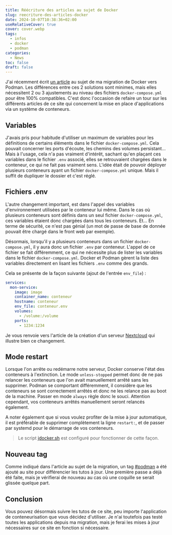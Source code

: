 ```yaml
---
title: Réécriture des articles au sujet de Docker
slug: reecriture-des-articles-docker
date: 2024-10-07T10:38:36+02:00
useRelativeCover: true
cover: cover.webp
tags:
  - infos
  - docker
  - podman
categories:
  - News
toc: false
draft: false
---
```


J'ai récemment écrit [un article](/posts/migration-de-docker-vers-podman/) au sujet de ma migration de Docker vers Podman. Les différences entre ces 2 solutions sont minimes, mais elles nécessitent 2 ou 3 ajustements au niveau des fichiers `docker-compose.yml` pour être 100% compatibles. C'est donc l'occasion de refaire un tour sur les différents articles de ce site qui concernent la mise en place d'applications via un système de conteneurs.

## Variables

J'avais pris pour habitude d'utiliser un maximum de variables pour les définitions de certains éléments dans le fichier `docker-compose.yml`. Cela pouvait concerner les ports d'écoute, les chemins des volumes persistant... Mais à l'usage, cela n'a pas vraiment d'intérêt, sachant qu'en plaçant ces variables dans le fichier `.env` associé, elles se retrouvaient chargées dans le conteneur, ce qui ne fait pas vraiment sens. L'idée était de pouvoir déployer plusieurs conteneurs ayant un fichier `docker-compose.yml` unique. Mais il suffit de dupliquer le dossier et c'est réglé.

## Fichiers .env

L'autre changement important, est dans l'appel des variables d'environnement utilisées par le conteneur lui même. Dans le cas où plusieurs conteneurs sont définis dans un seul fichier `docker-compose.yml`, ces variables étaient donc chargées dans tous les conteneurs. Et... En terme de sécurité, ce n'est pas génial (un mot de passe de base de donnée pouvait être chargé dans le front web par exemple). 

Désormais, lorsqu'il y a plusieurs conteneurs dans un fichier `docker-compose.yml`, il y aura donc un fichier `.env` par conteneur. L'appel de ce fichier se fait différemment, ce qui ne nécessite plus de lister les variables dans le fichier `docker-compose.yml`. Docker et Podman gèrent la liste des variables directement en lisant les fichiers `.env` comme des grands. 

Cela se présente de la façon suivante (ajout de l'entrée `env_file`) : 

```yml
services:
  mon-service:
    image: image
    container_name: conteneur
    hostname: conteneur
    env_file: conteneur.env
    volumes:
      - /volume:/volume
    ports:
      - 1234:1234
```

Je vous renvoie vers l'article de la création d'un serveur [Nextcloud](/posts/construire-son-cloud-avec-nextcloud/) qui illustre bien ce changement.

## Mode restart

Lorsque l'on arrête ou redémarre notre serveur, Docker conserve l'état des conteneurs à l'extinction. Le mode `unless-stopped` permet donc de ne pas relancer les conteneurs que l'on avait manuellement arrêté sans les supprimer. Podman se comportant différemment, il considère que les conteneurs se sont correctement arrêtés et donc ne les relance pas au boot de la machine. Passer en mode `always` règle donc le souci. Attention cependant, vos conteneurs arrêtés manuellement seront relancés également.

A noter également que si vous voulez profiter de la mise à jour automatique, il est préférable de supprimer complètement la ligne `restart:`, et de passer par systemd pour le démarrage de vos conteneurs. 

> Le script [jdocker.sh](/posts/migration-de-docker-vers-podman/#jdockersh) est configuré pour fonctionner de cette façon.

## Nouveau tag

Comme indiqué dans l'article au sujet de la migration, un tag [#podman](/tags/podman/) a été ajouté au site pour différencier les tutos à jour. Une première passe a déjà été faite, mais je vérifierai de nouveau au cas où une coquille se serait glissée quelque part.

## Conclusion

Vous pouvez désormais suivre les tutos de ce site, peu importe l'application de conteneurisation que vous décidez d'utiliser. Je n'ai toutefois pas testé toutes les applications depuis ma migration, mais je ferai les mises à jour nécessaires sur ce site en fonction si nécessaire.
